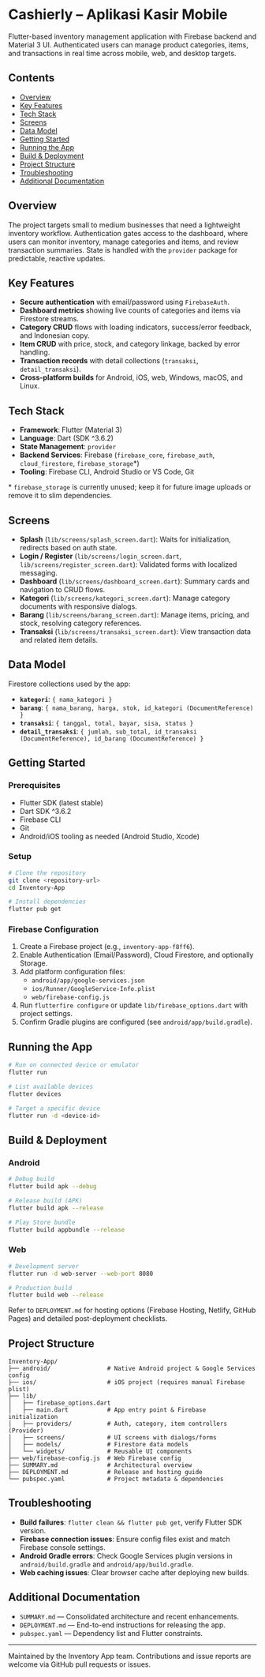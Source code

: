 # Cashierly – Aplikasi Kasir Mobile

Flutter-based inventory management application with Firebase backend and Material 3 UI. Authenticated users can manage product categories, items, and transactions in real time across mobile, web, and desktop targets.

## Contents
- [Overview](#overview)
- [Key Features](#key-features)
- [Tech Stack](#tech-stack)
- [Screens](#screens)
- [Data Model](#data-model)
- [Getting Started](#getting-started)
- [Running the App](#running-the-app)
- [Build & Deployment](#build--deployment)
- [Project Structure](#project-structure)
- [Troubleshooting](#troubleshooting)
- [Additional Documentation](#additional-documentation)

## Overview
The project targets small to medium businesses that need a lightweight inventory workflow. Authentication gates access to the dashboard, where users can monitor inventory, manage categories and items, and review transaction summaries. State is handled with the `provider` package for predictable, reactive updates.

## Key Features
- **Secure authentication** with email/password using `FirebaseAuth`.
- **Dashboard metrics** showing live counts of categories and items via Firestore streams.
- **Category CRUD** flows with loading indicators, success/error feedback, and Indonesian copy.
- **Item CRUD** with price, stock, and category linkage, backed by error handling.
- **Transaction records** with detail collections (`transaksi`, `detail_transaksi`).
- **Cross-platform builds** for Android, iOS, web, Windows, macOS, and Linux.

## Tech Stack
- **Framework**: Flutter (Material 3)
- **Language**: Dart (SDK ^3.6.2)
- **State Management**: `provider`
- **Backend Services**: Firebase (`firebase_core`, `firebase_auth`, `cloud_firestore`, `firebase_storage`*)
- **Tooling**: Firebase CLI, Android Studio or VS Code, Git

\* `firebase_storage` is currently unused; keep it for future image uploads or remove it to slim dependencies.

## Screens
- **Splash** (`lib/screens/splash_screen.dart`): Waits for initialization, redirects based on auth state.
- **Login / Register** (`lib/screens/login_screen.dart`, `lib/screens/register_screen.dart`): Validated forms with localized messaging.
- **Dashboard** (`lib/screens/dashboard_screen.dart`): Summary cards and navigation to CRUD flows.
- **Kategori** (`lib/screens/kategori_screen.dart`): Manage category documents with responsive dialogs.
- **Barang** (`lib/screens/barang_screen.dart`): Manage items, pricing, and stock, resolving category references.
- **Transaksi** (`lib/screens/transaksi_screen.dart`): View transaction data and related item details.

## Data Model
Firestore collections used by the app:
- **`kategori`**: `{ nama_kategori }`
- **`barang`**: `{ nama_barang, harga, stok, id_kategori (DocumentReference) }`
- **`transaksi`**: `{ tanggal, total, bayar, sisa, status }`
- **`detail_transaksi`**: `{ jumlah, sub_total, id_transaksi (DocumentReference), id_barang (DocumentReference) }`

## Getting Started

### Prerequisites
- Flutter SDK (latest stable)
- Dart SDK ^3.6.2
- Firebase CLI
- Git
- Android/iOS tooling as needed (Android Studio, Xcode)

### Setup
```bash
# Clone the repository
git clone <repository-url>
cd Inventory-App

# Install dependencies
flutter pub get
```

### Firebase Configuration
1. Create a Firebase project (e.g., `inventory-app-f8ff6`).
2. Enable Authentication (Email/Password), Cloud Firestore, and optionally Storage.
3. Add platform configuration files:
   - `android/app/google-services.json`
   - `ios/Runner/GoogleService-Info.plist`
   - `web/firebase-config.js`
4. Run `flutterfire configure` or update `lib/firebase_options.dart` with project settings.
5. Confirm Gradle plugins are configured (see `android/app/build.gradle`).

## Running the App
```bash
# Run on connected device or emulator
flutter run

# List available devices
flutter devices

# Target a specific device
flutter run -d <device-id>
```

## Build & Deployment

### Android
```bash
# Debug build
flutter build apk --debug

# Release build (APK)
flutter build apk --release

# Play Store bundle
flutter build appbundle --release
```

### Web
```bash
# Development server
flutter run -d web-server --web-port 8080

# Production build
flutter build web --release
```

Refer to `DEPLOYMENT.md` for hosting options (Firebase Hosting, Netlify, GitHub Pages) and detailed post-deployment checklists.

## Project Structure
```text
Inventory-App/
├── android/                # Native Android project & Google Services config
├── ios/                    # iOS project (requires manual Firebase plist)
├── lib/
│   ├── firebase_options.dart
│   ├── main.dart           # App entry point & Firebase initialization
│   ├── providers/          # Auth, category, item controllers (Provider)
│   ├── screens/            # UI screens with dialogs/forms
│   ├── models/             # Firestore data models
│   └── widgets/            # Reusable UI components
├── web/firebase-config.js  # Web Firebase config
├── SUMMARY.md              # Architectural overview
├── DEPLOYMENT.md           # Release and hosting guide
└── pubspec.yaml            # Project metadata & dependencies
```

## Troubleshooting
- **Build failures**: `flutter clean && flutter pub get`, verify Flutter SDK version.
- **Firebase connection issues**: Ensure config files exist and match Firebase console settings.
- **Android Gradle errors**: Check Google Services plugin versions in `android/build.gradle` and `android/app/build.gradle`.
- **Web caching issues**: Clear browser cache after deploying new builds.

## Additional Documentation
- `SUMMARY.md` — Consolidated architecture and recent enhancements.
- `DEPLOYMENT.md` — End-to-end instructions for releasing the app.
- `pubspec.yaml` — Dependency list and Flutter constraints.

---
Maintained by the Inventory App team. Contributions and issue reports are welcome via GitHub pull requests or issues.
